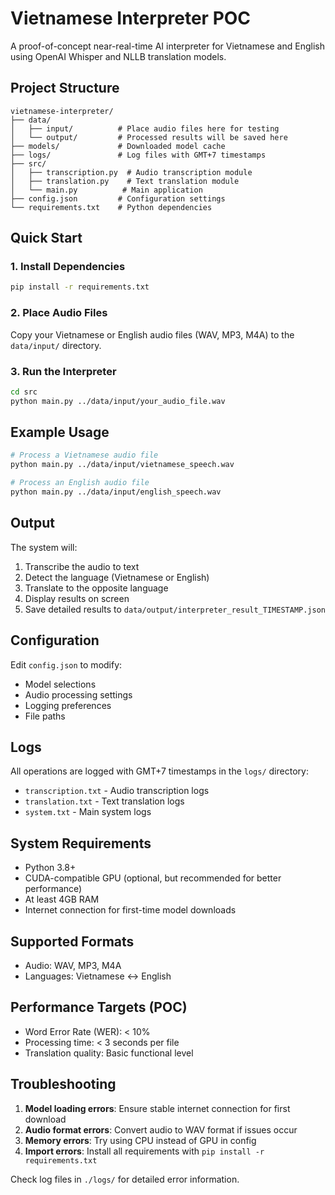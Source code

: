 # Vietnamese Interpreter POC

A proof-of-concept near-real-time AI interpreter for Vietnamese and English using OpenAI Whisper and NLLB translation models.

## Project Structure

```
vietnamese-interpreter/
├── data/
│   ├── input/          # Place audio files here for testing
│   └── output/         # Processed results will be saved here
├── models/             # Downloaded model cache
├── logs/               # Log files with GMT+7 timestamps
├── src/
│   ├── transcription.py  # Audio transcription module
│   ├── translation.py    # Text translation module
│   └── main.py          # Main application
├── config.json         # Configuration settings
└── requirements.txt    # Python dependencies
```

## Quick Start

### 1. Install Dependencies

```bash
pip install -r requirements.txt
```

### 2. Place Audio Files

Copy your Vietnamese or English audio files (WAV, MP3, M4A) to the `data/input/` directory.

### 3. Run the Interpreter

```bash
cd src
python main.py ../data/input/your_audio_file.wav
```

## Example Usage

```bash
# Process a Vietnamese audio file
python main.py ../data/input/vietnamese_speech.wav

# Process an English audio file  
python main.py ../data/input/english_speech.wav
```

## Output

The system will:
1. Transcribe the audio to text
2. Detect the language (Vietnamese or English)
3. Translate to the opposite language
4. Display results on screen
5. Save detailed results to `data/output/interpreter_result_TIMESTAMP.json`

## Configuration

Edit `config.json` to modify:
- Model selections
- Audio processing settings
- Logging preferences
- File paths

## Logs

All operations are logged with GMT+7 timestamps in the `logs/` directory:
- `transcription.txt` - Audio transcription logs
- `translation.txt` - Text translation logs  
- `system.txt` - Main system logs

## System Requirements

- Python 3.8+
- CUDA-compatible GPU (optional, but recommended for better performance)
- At least 4GB RAM
- Internet connection for first-time model downloads

## Supported Formats

- Audio: WAV, MP3, M4A
- Languages: Vietnamese ↔ English

## Performance Targets (POC)

- Word Error Rate (WER): < 10%
- Processing time: < 3 seconds per file
- Translation quality: Basic functional level

## Troubleshooting

1. **Model loading errors**: Ensure stable internet connection for first download
2. **Audio format errors**: Convert audio to WAV format if issues occur
3. **Memory errors**: Try using CPU instead of GPU in config
4. **Import errors**: Install all requirements with `pip install -r requirements.txt`

Check log files in `./logs/` for detailed error information.
